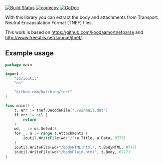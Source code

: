 [![Build Status](https://travis-ci.com/Teamwork/tnef.svg?branch=master)](https://travis-ci.com/Teamwork/tnef)
[![codecov](https://codecov.io/gh/Teamwork/tnef/branch/master/graph/badge.svg)](https://codecov.io/gh/Teamwork/tnef)
[![GoDoc](https://godoc.org/github.com/Teamwork/tnef?status.svg)](https://godoc.org/github.com/Teamwork/tnef)

With this library you can extract the body and attachments from Transport
Neutral Encapsulation Format (TNEF) files.

This work is based on https://github.com/koodaamo/tnefparse and
http://www.freeutils.net/source/jtnef/.

## Example usage

```go
package main

import (
    "io/ioutil"
    "os"

    "github.com/hatching/tnef"
)

func main() {
    t, err := tnef.DecodeFile("./winmail.dat")
    if err != nil {
        return
    }
    wd, _ := os.Getwd()
    for _, a := range t.Attachments {
        ioutil.WriteFile(wd+"/"+a.Title, a.Data, 0777)
    }
    ioutil.WriteFile(wd+"/bodyHTML.html", t.BodyHTML, 0777)
    ioutil.WriteFile(wd+"/bodyPlain.html", t.Body, 0777)
}
```
